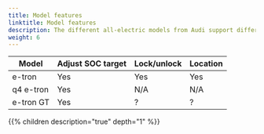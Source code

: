```yaml
---
title: Model features
linktitle: Model features
description: The different all-electric models from Audi support different Audi connect functionality. This is an overview over the differences
weight: 6
---
```



| Model | Adjust SOC target | Lock/unlock | Location |
|------|------|------| ----- | 
| e-tron |  Yes | Yes | Yes | 
| q4 e-tron | Yes | N/A | N/A |
| e-tron GT | Yes | ? | ? |


{{% children description="true" depth="1" %}}
